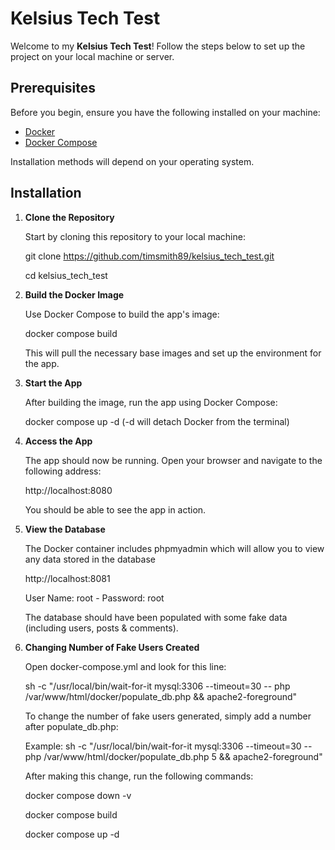# Kelsius Tech Test

Welcome to my **Kelsius Tech Test**! Follow the steps below to set up the project on your local machine or server.

## Prerequisites

Before you begin, ensure you have the following installed on your machine:

- [Docker](https://www.docker.com/get-started)
- [Docker Compose](https://docs.docker.com/compose/install/)

Installation methods will depend on your operating system.

## Installation

1. **Clone the Repository**

   Start by cloning this repository to your local machine:

   git clone https://github.com/timsmith89/kelsius_tech_test.git

   cd kelsius_tech_test

2. **Build the Docker Image**

    Use Docker Compose to build the app's image:

    docker compose build

    This will pull the necessary base images and set up the environment for the app.

3. **Start the App**

    After building the image, run the app using Docker Compose:

    docker compose up -d (-d will detach Docker from the terminal)

4. **Access the App**

    The app should now be running. Open your browser and navigate to the following address:

    http://localhost:8080

    You should be able to see the app in action.

5. **View the Database**

    The Docker container includes phpmyadmin which will allow you to view any data stored in the database

    http://localhost:8081

    User Name: root  -   Password: root

    The database should have been populated with some fake data (including users, posts & comments).

6. **Changing Number of Fake Users Created**

    Open docker-compose.yml and look for this line:

    sh -c "/usr/local/bin/wait-for-it mysql:3306 --timeout=30 -- php /var/www/html/docker/populate_db.php && apache2-foreground"

    To change the number of fake users generated, simply add a number after populate_db.php:

    Example: sh -c "/usr/local/bin/wait-for-it mysql:3306 --timeout=30 -- php /var/www/html/docker/populate_db.php 5 && apache2-foreground"

    After making this change, run the following commands:

    docker compose down -v

    docker compose build
    
    docker compose up -d